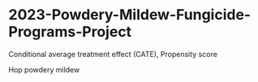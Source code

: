 # 2023-Powdery-Mildew-Fungicide-Programs-Project
Conditional average treatment effect (CATE), Propensity score

Hop powdery mildew
